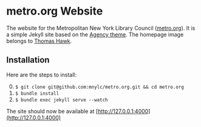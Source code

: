 # metro.org Website

The website for the Metropolitan New York Library Council ([metro.org](http://metro.org)). It is a simple Jekyll site based on the [Agency theme](https://github.com/y7kim/agency-jekyll-theme). The homepage image belongs to [Thomas Hawk](https://www.flickr.com/photos/thomashawk/10301380936/in/photolist-gGigE9-bBEzTv-dkbajP-r11VHk-8TgY9e-75oLUZ-fP7VXA-5VVrru-6CXPbQ-9TtJAA-bbK4ep-faAxph-edLMAv-6AZ3oV-DgijG-4CMoYu-qdVTXB-zwuK8-qAGCwz-5qAkUi-5sXNuG-6Ty4fJ-BBjzo-5kRG7F-wnJz3r-viokzw-79FB7L-5VqyYX-9RYWQt-f17RHA-rmkAGT-6Praag-aC4p4e-6TmvV7-4KkwTd-5DNEG5-pXtcS-5sN5pF-9DSRqU-4oX5Pu-5sD7xb-8CWehV-Q2DYz-7VjR63-4LnLHt-ojfY6J-niQivN-49km7A-49gi14-cp5fzy).

## Installation

Here are the steps to install:

0. `$ git clone git@github.com:mnylc/metro.org.git && cd metro.org`
0. `$ bundle install`
0. `$ bundle exec jekyll serve --watch`

The site should now be available at [http://127.0.0.1:4000](http://127.0.0.1:4000)
